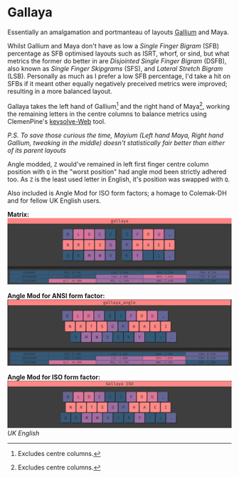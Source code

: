 # Gallaya

Essentially an amalgamation and portmanteau of layouts [Gallium](https://github.com/GalileoBlues/Gallium) and Maya.

Whilst Gallium and Maya don't have as low a *Single Finger Bigram* (SFB) percentage as SFB optimised layouts such as ISRT, whorf, or sind, but what metrics the former do better in are *Disjointed Single Finger Bigram* (DSFB), also known as *Single Finger Skipgrams* (SFS), and *Lateral Stretch Bigram* (LSB). Personally as much as I prefer a low SFB percentage, I'd take a hit on SFBs if it meant other equally negatively preceived metrics were improved; resulting in a more balanced layout.

Gallaya takes the left hand of Gallium[^1] and the right hand of Maya[^1], working the remaining letters in the centre columns to balance metrics using ClemenPine's [keysolve-Web](galileoblues.github.io/keysolve-web/) tool.   
[^1]: Excludes centre columns.

*P.S. To save those curious the time, Mayium (Left hand Maya, Right hand Gallium, tweaking in the middle) doesn't statistically fair better than either of its parent layouts* 

Angle modded, `Z` would've remained in left first finger centre column position with `Q` in the "worst position" had angle mod been strictly adhered too. As `Z` is the least used letter in English, it's position was swapped with `Q`.

Also included is Angle Mod for ISO form factors; a homage to Colemak-DH and for fellow UK English users.

**Matrix:**  
![gallaya](images/gallaya.png)  

**Angle Mod for ANSI form factor:**  
![gallayaAngle](images/gallaya_angle.png)  

**Angle Mod for ISO form factor:**   
![gallayaIso](images/gallaya_iso.png)  
*UK English*
